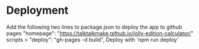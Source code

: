 # Deployment
Add the following two lines to package.json to deploy the app to github pages
"homepage": "https://talktalkmake.github.io/jolly-edition-calculator/"
scripts > "deploy": "gh-pages -d build",
Deploy with 'npm run deploy'